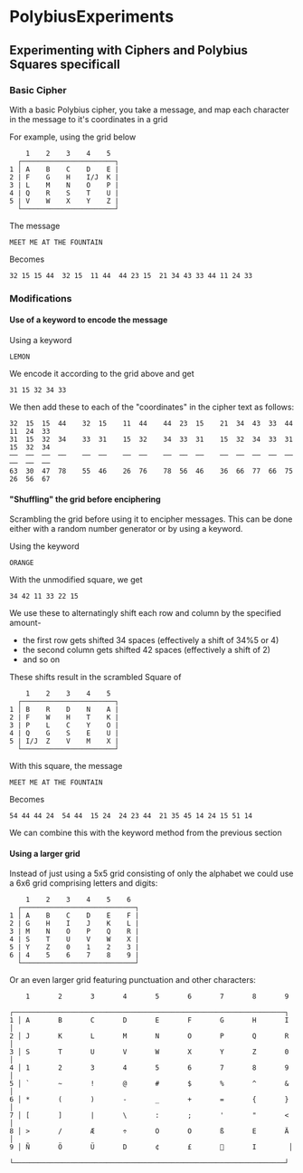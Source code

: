 # PolybiusExperiments
## Experimenting with Ciphers and Polybius Squares specificall
### Basic Cipher
With a basic Polybius cipher, you take a message, and map each character in the message to it's coordinates in a grid

For example, using the grid below
```
    1    2    3    4    5
  ┌───────────────────────┐
1 │ A    B    C    D    E |
2 | F    G    H    I/J  K |
3 | L    M    N    O    P |
4 | Q    R    S    T    U |
5 | V    W    X    Y    Z |
  └───────────────────────┘
```

The message
```
MEET ME AT THE FOUNTAIN
```
Becomes
```
32 15 15 44  32 15  11 44  44 23 15  21 34 43 33 44 11 24 33
```

### Modifications

#### Use of a keyword to encode the message

Using a keyword
```
LEMON
```
We encode it according to the grid above and get
```
31 15 32 34 33
```
We then add these to each of the "coordinates" in the cipher text as follows:
```
32  15  15  44    32  15    11  44    44  23  15    21  34  43  33  44  11  24  33
31  15  32  34    33  31    15  32    34  33  31    15  32  34  33  31  15  32  34
──  ──  ──  ──    ──  ──    ──  ──    ──  ──  ──    ──  ──  ──  ──  ──  ──  ──  ──
63  30  47  78    55  46    26  76    78  56  46    36  66  77  66  75  26  56  67
```

#### "Shuffling" the grid before enciphering

Scrambling the grid before using it to encipher messages. This can be done either with a random number generator or by using a keyword.

Using the keyword
```
ORANGE
```
With the unmodified square, we get
```
34 42 11 33 22 15
```
We use these to alternatingly shift each row and column by the specified amount- 
* the first row gets shifted 34 spaces (effectively a shift of 34%5 or 4)
* the second column gets shifted 42 spaces (effectively a shift of 2)
* and so on

These shifts result in the scrambled Square of

```
    1    2    3    4    5
  ┌───────────────────────┐
1 │ B    R    D    N    A |
2 | F    W    H    T    K |
3 | P    L    C    Y    O |
4 | Q    G    S    E    U |
5 | I/J  Z    V    M    X |
  └───────────────────────┘
```

With this square, the message
```
MEET ME AT THE FOUNTAIN
```
Becomes
```
54 44 44 24  54 44  15 24  24 23 44  21 35 45 14 24 15 51 14
```

We can combine this with the keyword method from the previous section

#### Using a larger grid

Instead of just using a 5x5 grid consisting of only the alphabet we could use a 6x6 grid comprising letters and digits:

```
    1    2    3    4    5    6
  ┌────────────────────────────┐
1 │ A    B    C    D    E    F |
2 | G    H    I    J    K    L |
3 | M    N    O    P    Q    R |
4 | S    T    U    V    W    X |
5 | Y    Z    0    1    2    3 |
6 | 4    5    6    7    8    9 |
  └────────────────────────────┘
```
Or an even larger grid featuring punctuation and other characters:

```
    1       2       3       4       5       6       7       8       9
  ┌───────────────────────────────────────────────────────────────────┐
1 │ A       B       C       D       E       F       G       H       I │
2 │ J       K       L       M       N       O       P       Q       R │
3 │ S       T       U       V       W       X       Y       Z       0 │
4 │ 1       2       3       4       5       6       7       8       9 │
5 │ `       ~       !       @       #       $       %       ^       & │
6 │ *       (       )       -       _       +       =       {       } │
7 │ [       ]       |       \       :       ;       '       "       < │
8 │ >       /       Æ       ÷       O       O       ß       E       Ä │
9 │ Ñ       Ö       Ü       D       ¢       £              I        │
  └───────────────────────────────────────────────────────────────────┘
```





